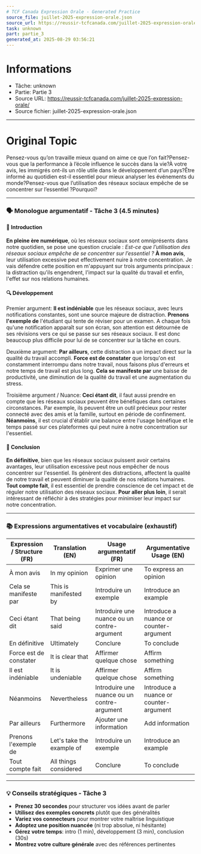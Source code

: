 ```yaml
---
# TCF Canada Expression Orale - Generated Practice
source_file: juillet-2025-expression-orale.json
source_url: https://reussir-tcfcanada.com/juillet-2025-expression-orale/
task: unknown
part: partie_3
generated_at: 2025-08-29 03:56:21
---
```


# Informations
- Tâche: unknown
- Partie: Partie 3
- Source URL: https://reussir-tcfcanada.com/juillet-2025-expression-orale/
- Source fichier: juillet-2025-expression-orale.json

---

# Original Topic
Pensez-vous qu’on travaille mieux quand on aime ce que l’on fait?Pensez-vous que la performance à l’école influence le succès dans la vie?À votre avis, les immigrés ont-ils un rôle utile dans le développement d’un pays?Être informé au quotidien est-il essentiel pour mieux analyser les événements du monde?Pensez-vous que l’utilisation des réseaux sociaux empêche de se concentrer sur l’essentiel ?Pourquoi?

---

### 🗣️ Monologue argumentatif - Tâche 3 (4.5 minutes)

#### 🚀 Introduction
**En pleine ère numérique**, où les réseaux sociaux sont omniprésents dans notre quotidien, se pose une question cruciale : *Est-ce que l’utilisation des réseaux sociaux empêche de se concentrer sur l’essentiel ?* **À mon avis**, leur utilisation excessive peut effectivement nuire à notre concentration. Je vais défendre cette position en m'appuyant sur trois arguments principaux : la distraction qu'ils engendrent, l'impact sur la qualité du travail et enfin, l'effet sur nos relations humaines.

#### 🔍 Développement

Premier argument:
**Il est indéniable** que les réseaux sociaux, avec leurs notifications constantes, sont une source majeure de distraction. **Prenons l'exemple de** l'étudiant qui tente de réviser pour un examen. A chaque fois qu'une notification apparaît sur son écran, son attention est détournée de ses révisions vers ce qui se passe sur ses réseaux sociaux. Il est donc beaucoup plus difficile pour lui de se concentrer sur la tâche en cours.

Deuxième argument:
**Par ailleurs**, cette distraction a un impact direct sur la qualité du travail accompli. **Force est de constater** que lorsqu'on est constamment interrompu dans notre travail, nous faisons plus d'erreurs et notre temps de travail est plus long. **Cela se manifeste par** une baisse de productivité, une diminution de la qualité du travail et une augmentation du stress. 

Troisième argument / Nuance:
**Ceci étant dit**, il faut aussi prendre en compte que les réseaux sociaux peuvent être bénéfiques dans certaines circonstances. Par exemple, ils peuvent être un outil précieux pour rester connecté avec des amis et la famille, surtout en période de confinement. **Néanmoins**, il est crucial d'établir une balance entre l'usage bénéfique et le temps passé sur ces plateformes qui peut nuire à notre concentration sur l'essentiel.

#### 🎯 Conclusion
**En définitive**, bien que les réseaux sociaux puissent avoir certains avantages, leur utilisation excessive peut nous empêcher de nous concentrer sur l'essentiel. Ils génèrent des distractions, affectent la qualité de notre travail et peuvent diminuer la qualité de nos relations humaines. **Tout compte fait**, il est essentiel de prendre conscience de cet impact et de réguler notre utilisation des réseaux sociaux. **Pour aller plus loin**, il serait intéressant de réfléchir à des stratégies pour minimiser leur impact sur notre concentration.

---

### 📚 Expressions argumentatives et vocabulaire (exhaustif)

| Expression / Structure (FR) | Translation (EN) | Usage argumentatif (FR) | Argumentative Usage (EN) |
|----------------------------|------------------|-------------------------|--------------------------|
| À mon avis | In my opinion | Exprimer une opinion | To express an opinion |
| Cela se manifeste par | This is manifested by | Introduire un exemple | Introduce an example |
| Ceci étant dit | That being said | Introduire une nuance ou un contre-argument | Introduce a nuance or counter-argument |
| En définitive | Ultimately | Conclure | To conclude |
| Force est de constater | It is clear that | Affirmer quelque chose | Affirm something |
| Il est indéniable | It is undeniable | Affirmer quelque chose | Affirm something |
| Néanmoins | Nevertheless | Introduire une nuance ou un contre-argument | Introduce a nuance or counter-argument |
| Par ailleurs | Furthermore | Ajouter une information | Add information |
| Prenons l'exemple de | Let's take the example of | Introduire un exemple | Introduce an example |
| Tout compte fait | All things considered | Conclure | To conclude |

---

### 💡 Conseils stratégiques - Tâche 3

- **Prenez 30 secondes** pour structurer vos idées avant de parler
- **Utilisez des exemples concrets** plutôt que des généralités
- **Variez vos connecteurs** pour montrer votre maîtrise linguistique
- **Adoptez une position nuancée** (ni trop absolue, ni hésitante)
- **Gérez votre temps**: intro (1 min), développement (3 min), conclusion (30s)
- **Montrez votre culture générale** avec des références pertinentes